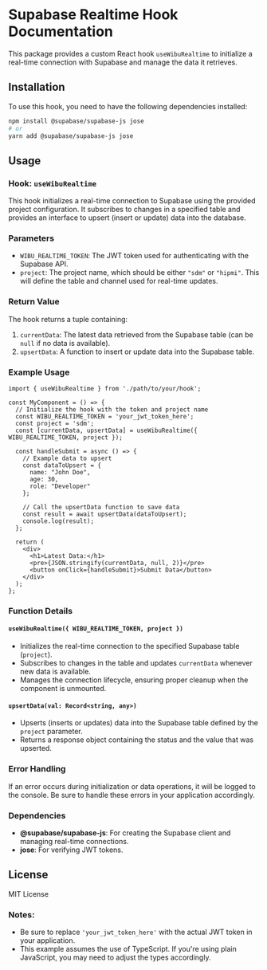 # Supabase Realtime Hook Documentation

This package provides a custom React hook `useWibuRealtime` to initialize a real-time connection with Supabase and manage the data it retrieves.

## Installation

To use this hook, you need to have the following dependencies installed:

```bash
npm install @supabase/supabase-js jose
# or
yarn add @supabase/supabase-js jose
```

## Usage

### Hook: `useWibuRealtime`

This hook initializes a real-time connection to Supabase using the provided project configuration. It subscribes to changes in a specified table and provides an interface to upsert (insert or update) data into the database.

### Parameters

- `WIBU_REALTIME_TOKEN`: The JWT token used for authenticating with the Supabase API.
- `project`: The project name, which should be either `"sdm"` or `"hipmi"`. This will define the table and channel used for real-time updates.

### Return Value

The hook returns a tuple containing:
1. `currentData`: The latest data retrieved from the Supabase table (can be `null` if no data is available).
2. `upsertData`: A function to insert or update data into the Supabase table.

### Example Usage

```tsx
import { useWibuRealtime } from './path/to/your/hook';

const MyComponent = () => {
  // Initialize the hook with the token and project name
  const WIBU_REALTIME_TOKEN = 'your_jwt_token_here';
  const project = 'sdm';
  const [currentData, upsertData] = useWibuRealtime({ WIBU_REALTIME_TOKEN, project });

  const handleSubmit = async () => {
    // Example data to upsert
    const dataToUpsert = {
      name: "John Doe",
      age: 30,
      role: "Developer"
    };

    // Call the upsertData function to save data
    const result = await upsertData(dataToUpsert);
    console.log(result);
  };

  return (
    <div>
      <h1>Latest Data:</h1>
      <pre>{JSON.stringify(currentData, null, 2)}</pre>
      <button onClick={handleSubmit}>Submit Data</button>
    </div>
  );
};
```

### Function Details

#### `useWibuRealtime({ WIBU_REALTIME_TOKEN, project })`

- Initializes the real-time connection to the specified Supabase table (`project`).
- Subscribes to changes in the table and updates `currentData` whenever new data is available.
- Manages the connection lifecycle, ensuring proper cleanup when the component is unmounted.

#### `upsertData(val: Record<string, any>)`

- Upserts (inserts or updates) data into the Supabase table defined by the `project` parameter.
- Returns a response object containing the status and the value that was upserted.

### Error Handling

If an error occurs during initialization or data operations, it will be logged to the console. Be sure to handle these errors in your application accordingly.

### Dependencies

- **@supabase/supabase-js**: For creating the Supabase client and managing real-time connections.
- **jose**: For verifying JWT tokens.

## License

MIT License

### Notes:
- Be sure to replace `'your_jwt_token_here'` with the actual JWT token in your application.
- This example assumes the use of TypeScript. If you're using plain JavaScript, you may need to adjust the types accordingly.